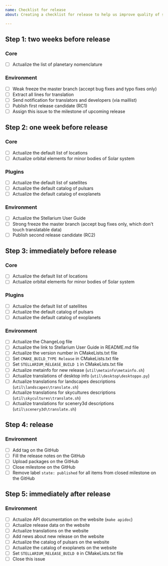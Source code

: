 ```yaml
---
name: Checklist for release
about: Creating a checklist for release to help us improve quality of software

---
```


<!--
READ THIS AND FILL IN THIS TEMPLATE!

This is checklist for maintainer of Stellarium (a release master)

-->

## Step 1: two weeks before release
### Core
- [ ] Actualize the list of planetary nomenclature

### Environment
- [ ] Weak freeze the master branch (accept bug fixes and typo fixes only)
- [ ] Extract all lines for translation
- [ ] Send notification for translators and developers (via maillist)
- [ ] Publish first release candidate (RC1)
- [ ] Assign this issue to the milestone of upcoming release

## Step 2: one week before release

### Core
- [ ] Actualize the default list of locations
- [ ] Actualize orbital elements for minor bodies of Solar system

### Plugins
- [ ] Actualize the default list of satellites
- [ ] Actualize the default catalog of pulsars
- [ ] Actualize the default catalog of exoplanets

### Environment
- [ ] Actualize the Stellarium User Guide
- [ ] Strong freeze the master branch (accept bug fixes only, which don't touch translatable data)
- [ ] Publish second release candidate (RC2)

## Step 3: immediately before release

### Core
- [ ] Actualize the default list of locations
- [ ] Actualize orbital elements for minor bodies of Solar system

### Plugins
- [ ] Actualize the default list of satellites
- [ ] Actualize the default catalog of pulsars
- [ ] Actualize the default catalog of exoplanets

### Environment
- [ ] Actualize the ChangeLog file
- [ ] Actualize the link to Stellarium User Guide in README.md file
- [ ] Actualize the version number in CMakeLists.txt file
- [ ] Set `CMAKE_BUILD_TYPE Release` in CMakeLists.txt file
- [ ] Set `STELLARIUM_RELEASE_BUILD 1` in CMakeLists.txt file
- [ ] Actualize metainfo for new release (`util\metainfo\metainfo.sh`)
- [ ] Actualize translations of desktop info (`util\desktop\desktoppo.py`)
- [ ] Actualize translations for landscapes descriptions (`util\landscapes\translate.sh`)
- [ ] Actualize translations for skycultures descriptions (`util\skycultures\translate.sh`)
- [ ] Actualize translations for scenery3d descriptions (`util\scenery3d\translate.sh`)

## Step 4: release

### Environment
- [ ] Add tag on the GitHub
- [ ] Fill the release notes on the GitHub
- [ ] Upload packages on the GitHub
- [ ] Close milestone on the GitHub
- [ ] Remove label `state: published` for all items from closed milestone on the GitHub
               
## Step 5: immediately after release

### Environment
- [ ] Actualize API documentation on the website (`make apidoc`)
- [ ] Actualize release data on the website
- [ ] Actualize translations on the website
- [ ] Add news about new release on the website
- [ ] Actualize the catalog of pulsars on the website
- [ ] Actualize the catalog of exoplanets on the website
- [ ] Set `STELLARIUM_RELEASE_BUILD 0` in CMakeLists.txt file
- [ ] Close this issue
